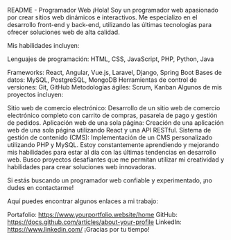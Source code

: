 
README - Programador Web
¡Hola! Soy un programador web apasionado por crear sitios web dinámicos e interactivos. Me especializo en el desarrollo front-end y back-end, utilizando las últimas tecnologías para ofrecer soluciones web de alta calidad.

Mis habilidades incluyen:

Lenguajes de programación: HTML, CSS, JavaScript, PHP, Python, Java

Frameworks: React, Angular, Vue.js, Laravel, Django, Spring Boot
Bases de datos: MySQL, PostgreSQL, MongoDB
Herramientas de control de versiones: Git, GitHub
Metodologías ágiles: Scrum, Kanban
Algunos de mis proyectos incluyen:

Sitio web de comercio electrónico: Desarrollo de un sitio web de comercio electrónico completo con carrito de compras, pasarela de pago y gestión de pedidos.
Aplicación web de una sola página: Creación de una aplicación web de una sola página utilizando React y una API RESTful.
Sistema de gestión de contenido (CMS): Implementación de un CMS personalizado utilizando PHP y MySQL.
Estoy constantemente aprendiendo y mejorando mis habilidades para estar al día con las últimas tendencias en desarrollo web. Busco proyectos desafiantes que me permitan utilizar mi creatividad y habilidades para crear soluciones web innovadoras.

Si estás buscando un programador web confiable y experimentado, ¡no dudes en contactarme!

Aquí puedes encontrar algunos enlaces a mi trabajo:

Portafolio: https://www.yourportfolio.website/home
GitHub: https://docs.github.com/articles/about-your-profile
LinkedIn: https://www.linkedin.com/
¡Gracias por tu tiempo!

